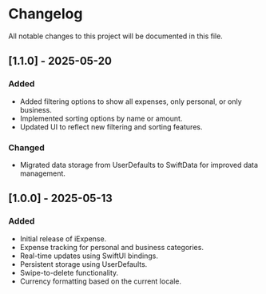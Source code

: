 # Changelog

All notable changes to this project will be documented in this file.

## [1.1.0] - 2025-05-20
### Added
- Added filtering options to show all expenses, only personal, or only business.
- Implemented sorting options by name or amount.
- Updated UI to reflect new filtering and sorting features.

### Changed
- Migrated data storage from UserDefaults to SwiftData for improved data management.

## [1.0.0] - 2025-05-13
### Added
- Initial release of iExpense.
- Expense tracking for personal and business categories.
- Real-time updates using SwiftUI bindings.
- Persistent storage using UserDefaults.
- Swipe-to-delete functionality.
- Currency formatting based on the current locale.

